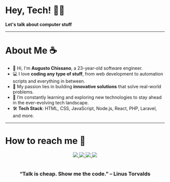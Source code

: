 
# Hey, Tech! 🧑‍💻

**Let's talk about computer stuff**  

---
# About Me ☕️

- 👋 Hi, I'm **Augusto Chissano**, a 23-year-old software engineer.
- 💻 I love **coding any type of stuff**, from web development to automation scripts and everything in between.
- 🚀 My passion lies in building **innovative solutions** that solve real-world problems.
- 🌱 I’m constantly learning and exploring new technologies to stay ahead in the ever-evolving tech landscape.
- 🛠️ **Tech Stack**: HTML, CSS, JavaScript, Node.js, React, PHP, Laravel, and more.

---
# How to reach me 🔗
<div align="center">
    <a target='_blank' href="#">
        <img src="https://img.shields.io/badge/Twitter-1DA1F2?style=for-the-badge&logo=twitter&logoColor=white">
    </a>
    <a target='_blank' href="#">
        <img src="https://img.shields.io/badge/Instagram-E4405F?style=for-the-badge&logo=instagram&logoColor=white">
    </a>
    <a target='_blank' href="#">
        <img src="https://img.shields.io/badge/LinkedIn-0077B5?style=for-the-badge&logo=linkedin&logoColor=white">
    </a>
   <a target='_blank' href="https://augustchissano.com/">
    <img src="https://img.shields.io/badge/Website-000000?style=for-the-badge&logo=internet-explorer&logoColor=white">
</a>

</div>

#

<div align="center">

### “Talk is cheap. Show me the code.” – Linus Torvalds

</div>
